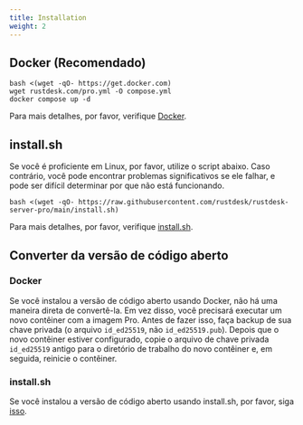 ```yaml
---
title: Installation
weight: 2
---
```


## Docker (Recomendado)

```
bash <(wget -qO- https://get.docker.com)
wget rustdesk.com/pro.yml -O compose.yml
docker compose up -d
```

Para mais detalhes, por favor, verifique [Docker](/docs/pt/self-host/rustdesk-server-pro/installscript/docker/).

## install.sh

Se você é proficiente em Linux, por favor, utilize o script abaixo. Caso contrário, você pode encontrar problemas significativos se ele falhar, e pode ser difícil determinar por que não está funcionando.

`bash <(wget -qO- https://raw.githubusercontent.com/rustdesk/rustdesk-server-pro/main/install.sh)`

Para mais detalhes, por favor, verifique [install.sh](/docs/pt/self-host/rustdesk-server-pro/installscript/script/).

## Converter da versão de código aberto

### Docker
Se você instalou a versão de código aberto usando Docker, não há uma maneira direta de convertê-la. Em vez disso, você precisará executar um novo contêiner com a imagem Pro. Antes de fazer isso, faça backup de sua chave privada (o arquivo `id_ed25519`, não `id_ed25519.pub`). Depois que o novo contêiner estiver configurado, copie o arquivo de chave privada `id_ed25519` antigo para o diretório de trabalho do novo contêiner e, em seguida, reinicie o contêiner.

### install.sh
Se você instalou a versão de código aberto usando install.sh, por favor, siga [isso](/docs/pt/self-host/rustdesk-server-pro/installscript/script/#convert-from-open-source).
